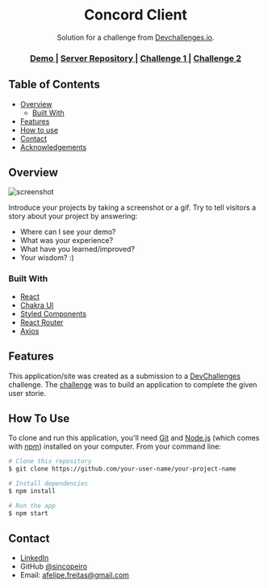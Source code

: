 <!-- Please update value in the {}  -->

<h1 align="center">Concord Client</h1>

<div align="center">
   Solution for a challenge from  <a href="http://devchallenges.io" target="_blank">Devchallenges.io</a>.
</div>

<div align="center">
  <h3>
    <a href="https://concord-sincopeiro.netlify.app/">
      Demo
    </a>
    <span> | </span>
    <a href="https://github.com/sincopeiro/concord-backend">
      Server Repository
    </a>
    <span> | </span>
    <a href="https://devchallenges.io/challenges/N1fvBjQfhlkctmwj1tnw">
      Challenge 1
    </a>
   <span> | </span>
    <a href="https://devchallenges.io/challenges/UgCqszKR7Q7oqb4kRfI0">
      Challenge 2
    </a>
  </h3>
</div>

<!-- TABLE OF CONTENTS -->

## Table of Contents

- [Overview](#overview)
   - [Built With](#built-with)
- [Features](#features)
- [How to use](#how-to-use)
- [Contact](#contact)
- [Acknowledgements](#acknowledgements)

<!-- OVERVIEW -->

## Overview

![screenshot](https://user-images.githubusercontent.com/16707738/92399059-5716eb00-f132-11ea-8b14-bcacdc8ec97b.png)

Introduce your projects by taking a screenshot or a gif. Try to tell visitors a story about your project by answering:

- Where can I see your demo?
- What was your experience?
- What have you learned/improved?
- Your wisdom? :)

### Built With

<!-- This section should list any major frameworks that you built your project using. Here are a few examples.-->

- [React](https://reactjs.org/)
- [Chakra UI](https://chakra-ui.com/)
- [Styled Components](https://styled-components.com/)
- [React Router](https://reactrouter.com/)
- [Axios](https://axios-http.com/)



## Features

<!-- List the features of your application or follow the template. Don't share the figma file here :) -->

This application/site was created as a submission to a [DevChallenges](https://devchallenges.io/challenges) challenge. The [challenge](https://devchallenges.io/challenges/N1fvBjQfhlkctmwj1tnw) was to build an application to complete the given user storie.

## How To Use

<!-- Example: -->

To clone and run this application, you'll need [Git](https://git-scm.com) and [Node.js](https://nodejs.org/en/download/) (which comes with [npm](http://npmjs.com)) installed on your computer. From your command line:

```bash
# Clone this repository
$ git clone https://github.com/your-user-name/your-project-name

# Install dependencies
$ npm install

# Run the app
$ npm start
```

<!-- ## Acknowledgements -->

<!-- This section should list any articles or add-ons/plugins that helps you to complete the project. This is optional but it will help you in the future. For example -->

## Contact

- [LinkedIn](https://www.linkedin.com/in/affreitas/)
- GitHub [@sincopeiro](https://github.com/sincopeiro)
- Email: afelipe.freitas@gmail.com
